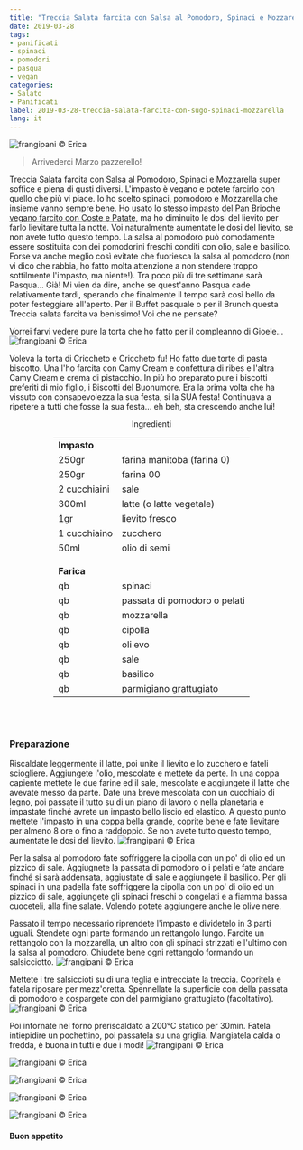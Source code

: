 ```yaml
---
title: "Treccia Salata farcita con Salsa al Pomodoro, Spinaci e Mozzarella"
date: 2019-03-28
tags:
- panificati
- spinaci
- pomodori
- pasqua
- vegan
categories:
- Salato
- Panificati
label: 2019-03-28-treccia-salata-farcita-con-sugo-spinaci-mozzarella
lang: it
---
```

![](header.jpeg "frangipani © Erica")

> Arrivederci Marzo pazzerello!

Treccia Salata farcita con Salsa al Pomodoro, Spinaci e Mozzarella super soffice e piena di gusti diversi. L'impasto è vegano e potete farcirlo con quello che più vi piace. Io ho scelto spinaci, pomodoro e Mozzarella che insieme vanno sempre bene. Ho usato lo stesso impasto del <a href="https://frangipani.raiano.ch/2016-09-26-pan-brioche-farcito/" target="_blank">Pan Brioche vegano farcito con Coste e Patate</a>, ma ho diminuito le dosi del lievito per farlo lievitare tutta la notte. Voi naturalmente aumentate le dosi del lievito, se non avete tutto questo tempo. La salsa al pomodoro può comodamente essere sostituita con dei pomodorini freschi conditi con olio, sale e basilico. Forse va anche meglio così evitate che fuoriesca la salsa al pomodoro (non vi dico che rabbia, ho fatto molta attenzione a non stendere troppo sottilmente l'impasto, ma niente!). Tra poco più di tre settimane sarà Pasqua... Già! Mi vien da dire, anche se quest'anno Pasqua cade relativamente tardi, sperando che finalmente il tempo sarà così bello da poter festeggiare all'aperto. Per il Buffet pasquale o per il Brunch questa Treccia salata farcita va benissimo! Voi che ne pensate?

Vorrei farvi vedere pure la torta che ho fatto per il compleanno di Gioele...
![](tortagioele.jpeg "frangipani © Erica")

Voleva la torta di Criccheto e Criccheto fu! Ho fatto due torte di pasta biscotto. Una l'ho farcita con Camy Cream e confettura di ribes e l'altra Camy Cream e crema di pistacchio. In più ho preparato pure i biscotti preferiti di mio figlio, i Biscotti del Buonumore. Era la prima volta che ha vissuto con consapevolezza la sua festa, si la SUA festa! Continuava a ripetere a tutti che fosse la sua festa... eh beh, sta crescendo anche lui!

<div id="wrapper" style="text-align: center">
  <div id="yourdiv" style="display: inline-block;">
    <div class="ingredients">
      <div class="ingredients-title">Ingredienti</div>
      <table>
        <tbody>
          <tr>
            <td colspan="2"><b>Impasto</b></td>
          </tr>
          <tr>
            <td>250gr</td>
            <td>farina manitoba (farina 0)</td>
          </tr>
          <tr>
            <td>250gr</td>
            <td>farina 00</td>
          </tr>
          <tr>
            <td>2 cucchiaini</td>
            <td>sale</td>
          </tr>
          <tr>
            <td>300ml</td>
            <td>latte (o latte vegetale)</td>
          </tr>
          <tr>
            <td>1gr</td>
            <td>lievito fresco</td>
          </tr>
          <tr>
            <td>1 cucchiaino</td>
            <td>zucchero</td>
          </tr>
          <tr>
            <td>50ml</td>
            <td>olio di semi</td>
          </tr>
          <tr style="height: 15px;"></tr>
          <tr>          
            <td colspan="2"><b>Farica</b></td>
          </tr>
          <tr>
            <td>qb</td>
            <td>spinaci</td>
          </tr>
          <tr>
            <td>qb</td>
            <td>passata di pomodoro o pelati</td>
          </tr>
          <tr>
            <td>qb</td>
            <td>mozzarella</td>
          </tr>
          <tr>
            <td>qb</td>
            <td>cipolla</td>
          </tr>
          <tr>
            <td>qb</td>
            <td>oli evo</td>
          </tr>
          <tr>
            <td>qb</td>
            <td>sale</td>
          </tr>
          <tr>
            <td>qb</td>
            <td>basilico</td>
          </tr>
          <tr>
            <td>qb</td>
            <td>parmigiano grattugiato</td>  
          </tr>
        </tbody>
      </table>
      <br></br>
    </div>
  </div>
</div>


<h3>
  <font color="grey">
    <i class="fa fa-cogs"></i>
  </font> Preparazione
</h3>

Riscaldate leggermente il latte, poi unite il lievito e lo zucchero e fateli sciogliere. Aggiungete l'olio, mescolate e mettete da perte. In una coppa capiente mettete le due farine ed il sale, mescolate e aggiungete il latte che avevate messo da parte. Date una breve mescolata con un cucchiaio di legno, poi passate il tutto su di un piano di lavoro o nella planetaria e impastate finché avrete un impasto bello liscio ed elastico. A questo punto mettete l'impasto in una coppa bella grande, coprite bene e fate lievitare per almeno 8 ore o fino a raddoppio. Se non avete tutto questo tempo, aumentate le dosi del lievito.
![](impasto.jpeg "frangipani © Erica")

Per la salsa al pomodoro fate soffriggere la cipolla con un po' di olio ed un pizzico di sale. Aggiugnete la passata di pomodoro o i pelati e fate andare finché si sarà addensata, aggiustate di sale e aggiungete il basilico. Per gli spinaci in una padella fate soffriggere la cipolla con un po' di olio ed un pizzico di sale, aggiungete gli spinaci freschi o congelati e a fiamma bassa cuoceteli, alla fine salate. Volendo potete aggiungere anche le olive nere.

Passato il tempo necessario riprendete l'impasto e dividetelo in 3 parti uguali. Stendete ogni parte formando un rettangolo lungo. Farcite un rettangolo con la mozzarella, un altro con gli spinaci strizzati e l'ultimo con la salsa al pomodoro. Chiudete bene ogni rettangolo formando un salsicciotto.
![](treccia.jpeg "frangipani © Erica")

Mettete i tre salsiccioti su di una teglia e intrecciate la treccia. Copritela e fatela riposare per mezz'oretta. Spennellate la superficie con della passata di pomodoro e cospargete con del parmigiano grattugiato (facoltativo). 
![](teglia.jpeg "frangipani © Erica")

Poi infornate nel forno preriscaldato a 200°C statico per 30min. Fatela intiepidire un pochettino, poi passatela su una griglia. Mangiatela calda o fredda, è buona in tutti e due i modi!
![](risultato1.jpeg "frangipani © Erica")

![](risultato2.jpeg "frangipani © Erica")

![](risultato3.jpeg "frangipani © Erica")

![](risultato4.jpeg "frangipani © Erica")

![](risultato5.jpeg "frangipani © Erica")

<h4>Buon appetito
  <font color="red">
    <i class="fa fa-smile-o"></i>
  </font>
</h4>
